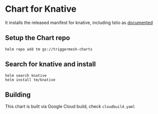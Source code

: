 # Chart for Knative

It installs the released manifest for knative, including Istio as [documented](https://github.com/knative/docs/blob/master/install/Knative-with-any-k8s.md)

## Setup the Chart repo

```
helm repo add tm gs://triggermesh-charts
```

## Search for knative and install

```
helm search knative
helm install tm/knative
```

## Building

This chart is built via Google Cloud build, check `cloudbuild.yaml`

